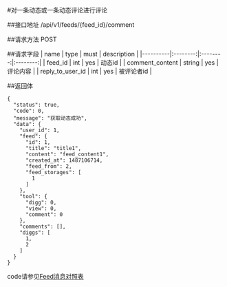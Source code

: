 #对一条动态或一条动态评论进行评论

##接口地址
/api/v1/feeds/{feed_id}/comment

##请求方法
POST

##请求字段
| name     | type     | must     | description |
|----------|:--------:|:--------:|:--------:|
| feed_id  | int      | yes      | 动态id |
| comment_content | string   | yes    | 评论内容 |
| reply_to_user_id     | int     | yes    | 被评论者id |

##返回体
```json5
{
  "status": true,
  "code": 0,
  "message": "获取动态成功",
  "data": {
    "user_id": 1,
    "feed": {
      "id": 1,
      "title": "title1",
      "content": "feed_content1",
      "created_at": 1487106714,
      "feed_from": 2,
      "feed_storages": [
        1
      ]
    },
    "tool": {
      "digg": 0,
      "view": 0,
      "comment": 0
    },
    "comments": [],
    "diggs": [
      1,
      2
    ]
  }
}
```
code请参见[Feed消息对照表](Feed消息对照表.md)
